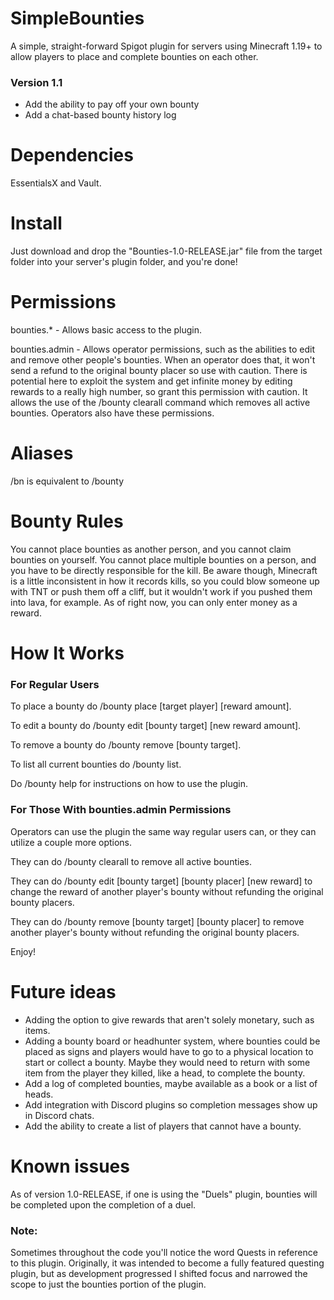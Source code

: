 # SimpleBounties
A simple, straight-forward Spigot plugin for servers using Minecraft 1.19+ to allow players to place and complete bounties on each other. 

### Version 1.1
- Add the ability to pay off your own bounty
- Add a chat-based bounty history log

# Dependencies
EssentialsX and Vault.

# Install
Just download and drop the "Bounties-1.0-RELEASE.jar" file from the target folder into your server's plugin folder, and you're done!

# Permissions
bounties.* - Allows basic access to the plugin. 

bounties.admin - Allows operator permissions, such as the abilities to edit and remove other people's bounties. When an operator does that, it won't send a refund to the original bounty placer so use with caution. There is potential here to exploit the system and get infinite money by editing rewards to a really high number, so grant this permission with caution. It allows the use of the /bounty clearall command which removes all active bounties. Operators also have these permissions.

# Aliases
/bn is equivalent to /bounty

# Bounty Rules
You cannot place bounties as another person, and you cannot claim bounties on yourself. You cannot place multiple bounties on a person, and you have to be directly responsible for the kill. Be aware though, Minecraft is a little inconsistent in how it records kills, so you could blow someone up with TNT or push them off a cliff, but it wouldn't work if you pushed them into lava, for example. As of right now, you can only enter money as a reward. 

# How It Works

### For Regular Users
To place a bounty do /bounty place [target player] [reward amount].

To edit a bounty do /bounty edit [bounty target] [new reward amount].

To remove a bounty do /bounty remove [bounty target].

To list all current bounties do /bounty list.

Do /bounty help for instructions on how to use the plugin.

### For Those With bounties.admin Permissions
Operators can use the plugin the same way regular users can, or they can utilize a couple more options.

They can do /bounty clearall to remove all active bounties.

They can do /bounty edit [bounty target] [bounty placer] [new reward] to change the reward of another player's bounty without refunding the original bounty placers.

They can do /bounty remove [bounty target] [bounty placer] to remove another player's bounty without refunding the original bounty placers.

Enjoy!

# Future ideas
- Adding the option to give rewards that aren't solely monetary, such as items. 
- Adding a bounty board or headhunter system, where bounties could be placed as signs and players would have to go to a physical location to start or collect a bounty. 
 Maybe they would need to return with some item from the player they killed, like a head, to complete the bounty. 
- Add a log of completed bounties, maybe available as a book or a list of heads.
- Add integration with Discord plugins so completion messages show up in Discord chats.
- Add the ability to create a list of players that cannot have a bounty.

# Known issues
As of version 1.0-RELEASE, if one is using the "Duels" plugin, bounties will be completed upon the completion of a duel.

### Note:
Sometimes throughout the code you'll notice the word Quests in reference to this plugin. Originally, it
was intended to become a fully featured questing plugin, but as development progressed I shifted focus and narrowed 
the scope to just the bounties portion of the plugin. 

